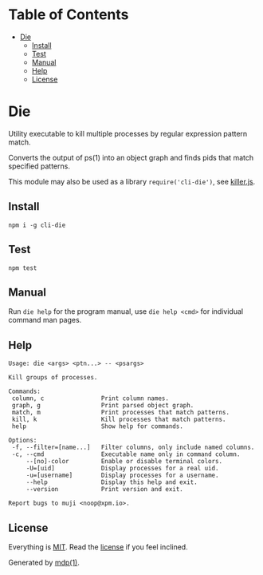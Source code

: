 Table of Contents
=================

* [Die](#die)
  * [Install](#install)
  * [Test](#test)
  * [Manual](#manual)
  * [Help](#help)
  * [License](#license)

Die
===

Utility executable to kill multiple processes by regular expression pattern match.

Converts the output of ps(1) into an object graph and finds pids that match specified patterns.

This module may also be used as a library `require('cli-die')`, see [killer.js](https://github.com/freeformsystems/cli-die/blob/master/lib/killer.js).

## Install

```
npm i -g cli-die
```

## Test

```
npm test
```

## Manual

Run `die help` for the program manual, use `die help <cmd>` for individual command man pages.

## Help

```
Usage: die <args> <ptn...> -- <psargs>

Kill groups of processes.

Commands:
 column, c                Print column names.
 graph, g                 Print parsed object graph.
 match, m                 Print processes that match patterns.
 kill, k                  Kill processes that match patterns.
 help                     Show help for commands.

Options:
 -f, --filter=[name...]   Filter columns, only include named columns.
 -c, --cmd                Executable name only in command column.
     --[no]-color         Enable or disable terminal colors.
     -U=[uid]             Display processes for a real uid.
     -u=[username]        Display processes for a username.
     --help               Display this help and exit.
     --version            Print version and exit.

Report bugs to muji <noop@xpm.io>.
```

## License

Everything is [MIT](http://en.wikipedia.org/wiki/MIT_License). Read the [license](https://github.com/freeformsystems/cli-die/blob/master/LICENSE) if you feel inclined.

Generated by [mdp(1)](https://github.com/freeformsystems/mdp).

[toolkit]: https://github.com/freeformsystems/cli-toolkit
[command]: https://github.com/freeformsystems/cli-command
